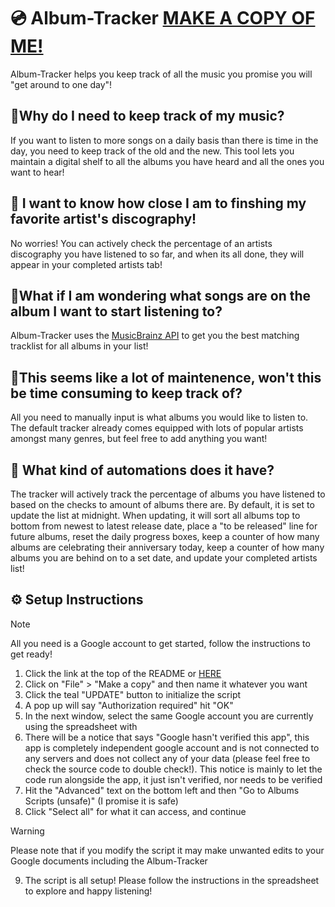 # 💿 Album-Tracker [MAKE A COPY OF ME!](https://docs.google.com/spreadsheets/d/1OEY8XzBXkchjrP_uRs8bLQuyihuDyMn_Ib1NR_rP_YU/edit?usp=sharing)

Album-Tracker helps you keep track of all the music you promise you will "get around to one day"!

## 🤔Why do I need to keep track of my music?

If you want to listen to more songs on a daily basis than there is time in the day, you need to keep track of the old and the new. This tool lets you maintain a digital shelf to all the albums you have heard and all the ones you want to hear!

## 🎤 I want to know how close I am to finshing my favorite artist's discography!

No worries! You can actively check the percentage of an artists discography you have listened to so far, and when its all done, they will appear in your completed artists tab!

## 🎸What if I am wondering what songs are on the album I want to start listening to?

Album-Tracker uses the [MusicBrainz API](https://musicbrainz.org/doc/MusicBrainz_API) to get you the best matching tracklist for all albums in your list!

## 🥁This seems like a lot of maintenence, won't this be time consuming to keep track of?

All you need to manually input is what albums you would like to listen to. The default tracker already comes equipped with lots of popular artists amongst many genres, but feel free to add anything you want!

## 🎹 What kind of automations does it have?

The tracker will actively track the percentage of albums you have listened to based on the checks to amount of albums there are. By default, it is set to update the list at midnight. When updating, it will sort all albums top to bottom from newest to latest release date, place a "to be released" line for future albums, reset the daily progress boxes, keep a counter of how many albums are celebrating their anniversary today, keep a counter of how many albums you are behind on to a set date, and update your completed artists list!

## ⚙️ Setup Instructions

> [!NOTE]
> All you need is a Google account to get started, follow the instructions to get ready!

1. Click the link at the top of the README or [HERE](https://docs.google.com/spreadsheets/d/1OEY8XzBXkchjrP_uRs8bLQuyihuDyMn_Ib1NR_rP_YU/edit?usp=sharing)
2. Click on "File" > "Make a copy" and then name it whatever you want
3. Click the teal "UPDATE" button to initialize the script
4. A pop up will say "Authorization required" hit "OK"
5. In the next window, select the same Google account you are currently using the spreadsheet with
6. There will be a notice that says "Google hasn't verified this app", this app is completely independent google account and is not connected to any servers and does not collect any of your data (please feel free to check the source code to double check!). This notice is mainly to let the code run alongside the app, it just isn't verified, nor needs to be verified
7. Hit the "Advanced" text on the bottom left and then "Go to Albums Scripts (unsafe)" (I promise it is safe)
8. Click "Select all" for what it can access, and continue
> [!WARNING]
> Please note that if you modify the script it may make unwanted edits to your Google documents including the Album-Tracker
9. The script is all setup! Please follow the instructions in the spreadsheet to explore and happy listening!
